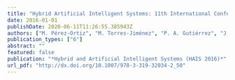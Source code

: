 ```yaml
---
title: "Hybrid Artificial Intelligent Systems: 11th International Conference, HAIS 2016, Seville, Spain, April 18-20, 2016, Proceedings"
date: 2016-01-01
publishDate: 2020-06-11T11:26:55.385943Z
authors: ["M. Pérez-Ortiz", "M. Torres-Jiménez", "P. A. Gutiérrez", "J. Sánchez-Monedero", "C. Hervás-Martínez"]
publication_types: ["6"]
abstract: ""
featured: false
publication: "*Hybrid and Artificial Intelligent Systems (HAIS 2016)*"
url_pdf: "http://dx.doi.org/10.1007/978-3-319-32034-2_50"
---
```


